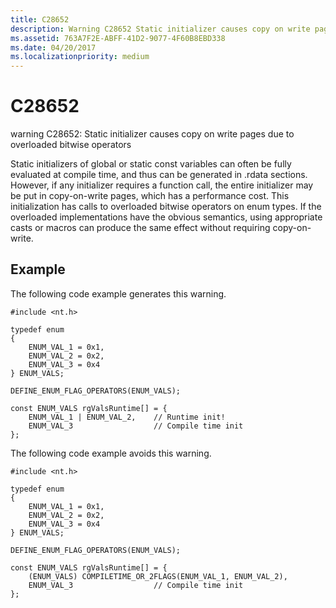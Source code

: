 ```yaml
---
title: C28652
description: Warning C28652 Static initializer causes copy on write pages due to overloaded bitwise operators.
ms.assetid: 763A7F2E-ABFF-41D2-9077-4F60B8EBD338
ms.date: 04/20/2017
ms.localizationpriority: medium
---
```


# C28652


warning C28652: Static initializer causes copy on write pages due to overloaded bitwise operators

Static initializers of global or static const variables can often be fully evaluated at compile time, and thus can be generated in .rdata sections. However, if any initializer requires a function call, the entire initializer may be put in copy-on-write pages, which has a performance cost. This initialization has calls to overloaded bitwise operators on enum types. If the overloaded implementations have the obvious semantics, using appropriate casts or macros can produce the same effect without requiring copy-on-write.

## <span id="Example"></span><span id="example"></span><span id="EXAMPLE"></span>Example


The following code example generates this warning.

```
#include <nt.h>

typedef enum
{
    ENUM_VAL_1 = 0x1,
    ENUM_VAL_2 = 0x2,
    ENUM_VAL_3 = 0x4
} ENUM_VALS;

DEFINE_ENUM_FLAG_OPERATORS(ENUM_VALS);

const ENUM_VALS rgValsRuntime[] = {
    ENUM_VAL_1 | ENUM_VAL_2,    // Runtime init!
    ENUM_VAL_3                  // Compile time init
};  

```

The following code example avoids this warning.

```
#include <nt.h>

typedef enum
{
    ENUM_VAL_1 = 0x1,
    ENUM_VAL_2 = 0x2,
    ENUM_VAL_3 = 0x4
} ENUM_VALS;

DEFINE_ENUM_FLAG_OPERATORS(ENUM_VALS);

const ENUM_VALS rgValsRuntime[] = {
    (ENUM_VALS) COMPILETIME_OR_2FLAGS(ENUM_VAL_1, ENUM_VAL_2),
    ENUM_VAL_3                  // Compile time init
};
```

 

 






